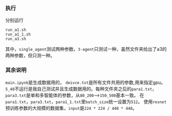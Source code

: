 ### 执行
分别运行 
```
run_a1.sh
run_a1_1.sh
run_a3.sh
```
其中，```single_agent```测试两种参数，```3-agent```只测试一种，虽然文件夹给出了a3的两种参数，但只测一种。
### 其余说明
```main.ipynb```是生成数据用的， ```deivce.txt```是所有文件共用的参数,用来指定gpu。
```5_40```不运行是我自己测试并且生成数据用的。每种文件夹之后的```para1.txt```， ```para3.txt```是单和多智能体的参数，从```80_200```-->```150_500```基本一致。
在```para1.txt```，```para3.txt```，```para1_1.txt```里```batch_size```统一设置为```512```。
使用```resnet```预训练参数的大规模的数据集，```input```是```224 * 224 / 448 * 448```。
